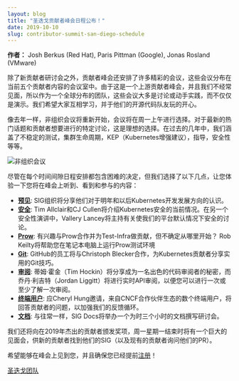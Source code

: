 ```yaml
---
layout: blog
title: "圣迭戈贡献者峰会日程公布！"
date: 2019-10-10
slug: contributor-summit-san-diego-schedule
---
```

<!--
layout: blog
title: "Contributor Summit San Diego Schedule Announced!"
date: 2019-10-10
slug: contributor-summit-san-diego-schedule
-->
<!--
**Authors:** Josh Berkus (Red Hat), Paris Pittman (Google), Jonas Rosland (VMware)
-->
**作者：** Josh Berkus (Red Hat), Paris Pittman (Google), Jonas Rosland (VMware)
<!--
There are many great sessions planned for the Contributor Summit, spread across
five rooms of current contributor content in addition to the new contributor
workshops. Since this is an upstream contributor summit and we don't often meet,
being a globally distributed team, most of these sessions are discussions or
hands-on labs, not just presentations.  We want folks to learn and have a
good time meeting their OSS teammates.
-->
除了新贡献者研讨会之外，贡献者峰会还安排了许多精彩的会议，这些会议分布在当前五个贡献者内容的会议室中。由于这是一个上游贡献者峰会，并且我们不经常见面，所以作为一个全球分布的团队，这些会议大多是讨论或动手实践，而不仅仅是演示。我们希望大家互相学习，并于他们的开源代码队友玩的开心。
<!--
Unconference tracks are returning from last year with sessions to be chosen
Monday morning. These are ideal for the latest hot topics and specific
discussions that contributors want to have. In previous years, we've covered
flaky tests, cluster lifecycle, KEPs (Kubernetes Enhancement Proposals), mentoring,
security, and more.
-->
像去年一样，非组织会议将重新开始，会议将在周一上午进行选择。对于最新的热门话题和贡献者想要进行的特定讨论，这是理想的选择。在过去的几年中，我们涵盖了不稳定的测试，集群生命周期，KEP（Kubernetes增强建议），指导，安全性等等。
<!--
![Unconference](/images/blog/2019-10-10-contributor-summit-san-diego-schedule/DSCF0806.jpg)
-->
![非组织会议](/images/blog/2019-10-10-contributor-summit-san-diego-schedule/DSCF0806.jpg)
<!--
While the schedule contains difficult decisions in every timeslot, we've picked
a few below to give you a taste of what you'll hear, see, and participate in, at
the summit:
-->
尽管在每个时间间隙日程安排都包含困难的决定，但我们选择了以下几点，让您体验一下您将在峰会上听到、看到和参与的内容：
<!--
* **[Vision]**: SIG Architecture will be sharing their vision of where we're going
  with Kubernetes development for the next year and beyond.
* **[Security]**: Tim Allclair and CJ Cullen will present on the current state of
  Kubernetes security. In another security talk, Vallery Lancey will lead a
  discussion about making our platform secure by default.
* **[Prow]**: Interested in working with Prow and contributing to Test-Infra, but
  not sure where to start?  Rob Keilty will help you get a Prow test environment
  running on your laptop.
* **[Git]**: Staff from GitHub will be collaborating with Christoph Blecker to share
  practical Git tips for Kubernetes contributors.
* **[Reviewing]**: Tim Hockin will share the secrets of becoming a great code
  reviewer, and Jordan Liggitt will conduct a live API review so that you can do
  one, or at least pass one.
* **[End Users]**: Several end users from the CNCF partner ecosystem, invited by
  Cheryl Hung, will hold a Q&A with contributors to strengthen our feedback loop.
* **[Docs]**: As always, SIG Docs will run a three-hour contributing-to-documentation
  workshop.
-->
* **[预见]**: SIG组织将分享他们对于明年和以后Kubernetes开发发展方向的认识。
* **[安全]**: Tim Allclair和CJ Cullen将介绍Kubernetes安全的当前情况。在另一个安全性演讲中，Vallery Lancey将主持有关使我们的平台默认情况下安全的讨论。
* **[Prow]**: 有兴趣与Prow合作并为Test-Infra做贡献，但不确定从哪里开始？ Rob Keilty将帮助您在笔记本电脑上运行Prow测试环境
* **[Git]**: GitHub的员工将与Christoph Blecker合作，为Kubernetes贡献者分享实用的Git技巧。
* **[审阅]**: 蒂姆·霍金（Tim Hockin）将分享成为一名出色的代码审阅者的秘密，而乔丹·利吉特（Jordan Liggitt）将进行实时API审阅，以便您可以进行一次或至少了解一次审阅。
* **[终端用户]**: 应Cheryl Hung邀请，来自CNCF合作伙伴生态的数个终端用户，将回答贡献者的问题，以加强我们的反馈循环。
* **[文档]**: 与往常一样，SIG Docs将举办一个为时三个小时的文档撰写研讨会。
<!--
We're also giving out awards to contributors who distinguished themselves in 2019,
and there will be a huge Meet & Greet for new contributors to find their SIG
(and for existing contributors to ask about their PRs) at the end of the day on
Monday.
-->
我们还将向在2019年杰出的贡献者颁发奖项，周一星期一结束时将有一个巨大的见面会，供新的贡献者找到他们的SIG（以及现有的贡献者询问他们的PR）。
<!--
Hope to see you all there, and [make sure you register!][reg]
-->
希望能够在峰会上见到您，并且确保您已经提前[注册][reg]！

<!--
[San Diego team][team]
-->
[圣迭戈团队][team]

[reg]: https://events19.linuxfoundation.org/events/kubernetes-contributor-summit-north-america-2019/register/
[schedule]: https://events19.linuxfoundation.org/events/kubernetes-contributor-summit-north-america-2019/program/schedule/
[预见]: https://sched.co/VvMc
[安全]: https://sched.co/VvMj
[Prow]: https://sched.co/Vv6Z
[Git]: https://sched.co/VvNa
[审阅]: https://sched.co/VutA
[终端用户]: https://sched.co/VvNJ
[文档]: https://sched.co/Vux2
[team]: http://git.k8s.io/community/events/events-team
